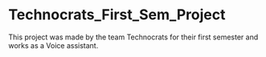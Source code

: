 # Technocrats_First_Sem_Project
This project was made by the team Technocrats for their first semester and works as a Voice assistant. 
